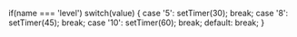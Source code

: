 if(name === 'level')
    switch(value) {
      case '5':
        setTimer(30);
        break;
      case '8':
        setTimer(45);
        break;
      case '10':
        setTimer(60);
        break;
      default:
        break;
    }